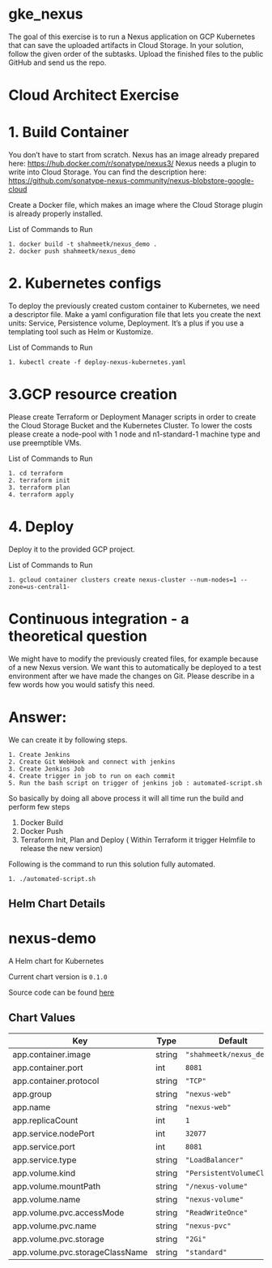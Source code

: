 # gke_nexus
The goal of this exercise is to run a Nexus application on GCP Kubernetes that can save the uploaded artifacts in Cloud Storage. In your solution, follow the given order of the subtasks. Upload the finished files to the public GitHub and send us the repo. 


# Cloud Architect Exercise

# 1. Build Container

You don’t have to start from scratch. Nexus has an image already prepared here: https://hub.docker.com/r/sonatype/nexus3/
Nexus needs a plugin to write into Cloud Storage. You can find the description here: https://github.com/sonatype-nexus-community/nexus-blobstore-google-cloud

Create a Docker file, which makes an image where the Cloud Storage plugin is already properly installed. 

List of Commands to Run 

```
1. docker build -t shahmeetk/nexus_demo .
2. docker push shahmeetk/nexus_demo
```

# 2. Kubernetes configs

To deploy the previously created custom container to Kubernetes, we need a descriptor file. Make a yaml configuration file that lets you create the next units: Service, Persistence volume, Deployment. It’s a plus if you use a templating tool such as Helm or Kustomize.

List of Commands to Run 

```
1. kubectl create -f deploy-nexus-kubernetes.yaml
```

# 3.GCP resource creation
Please create Terraform or Deployment Manager scripts in order to create the Cloud Storage Bucket and the Kubernetes Cluster. To lower the costs please create a node-pool with 1 node and n1-standard-1 machine type and use preemptible VMs.

List of Commands to Run 

```
1. cd terraform
2. terraform init
3. terraform plan
4. terraform apply 
```

# 4. Deploy
  Deploy it to the provided GCP project. 

  List of Commands to Run 
  ```
  1. gcloud container clusters create nexus-cluster --num-nodes=1 --zone=us-central1-
  ```



# Continuous integration - a theoretical question
We might have to modify the previously created files, for example because of a new Nexus version. We want this to automatically be deployed to a test environment after we have made the changes on Git. 
Please describe in a few words how you would satisfy this need. 

# Answer:
We can create it by following steps.
```
1. Create Jenkins
2. Create Git WebHook and connect with jenkins
3. Create Jenkins Job 
4. Create trigger in job to run on each commit
5. Run the bash script on trigger of jenkins job : automated-script.sh
```
So basically by doing all above process it will all time run the build and perform few steps
1. Docker Build
2. Docker Push
3. Terraform Init, Plan and Deploy ( Within Terraform it trigger Helmfile to release the new version)

Following is the command to run this solution fully automated.
```
1. ./automated-script.sh
```

## Helm Chart Details

nexus-demo
==========
A Helm chart for Kubernetes

Current chart version is `0.1.0`

Source code can be found [here](https://github.com/shahmeetk/gke_nexus)



## Chart Values

| Key | Type | Default | Description |
|-----|------|---------|-------------|
| app.container.image | string | `"shahmeetk/nexus_demo"` |  |
| app.container.port | int | `8081` |  |
| app.container.protocol | string | `"TCP"` |  |
| app.group | string | `"nexus-web"` |  |
| app.name | string | `"nexus-web"` |  |
| app.replicaCount | int | `1` |  |
| app.service.nodePort | int | `32077` |  |
| app.service.port | int | `8081` |  |
| app.service.type | string | `"LoadBalancer"` |  |
| app.volume.kind | string | `"PersistentVolumeClaim"` |  |
| app.volume.mountPath | string | `"/nexus-volume"` |  |
| app.volume.name | string | `"nexus-volume"` |  |
| app.volume.pvc.accessMode | string | `"ReadWriteOnce"` |  |
| app.volume.pvc.name | string | `"nexus-pvc"` |  |
| app.volume.pvc.storage | string | `"2Gi"` |  |
| app.volume.pvc.storageClassName | string | `"standard"` |  |

